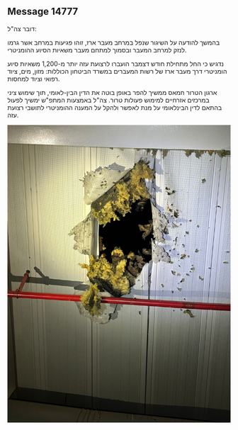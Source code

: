 ## Message 14777

דובר צה"ל:

בהמשך להודעה על השיגור שנפל במרחב מעבר ארז, זוהו פגיעות במרחב אשר גרמו לנזק למרחב המעבר ובסמוך למתחם מעבר משאיות הסיוע ההומניטרי. 

נדגיש כי החל מתחילת חודש דצמבר הועברו לרצועת עזה יותר מ-1,200 משאיות סיוע הומניטרי דרך מעבר ארז של רשות המעברים במשרד הביטחון הכוללות: מזון, מים, ציוד רפואי וציוד למחסות. 

ארגון הטרור חמאס ממשיך להפר באופן בוטה את הדין הבין-לאומי, תוך שימוש ציני במרכזים אזרחיים למימוש פעולות טרור. צה"ל באמצעות המתפ"ש ימשיך לפעול בהתאם לדין הבינלאומי על מנת לאפשר ולהקל על המענה ההומניטרי לתושבי רצועת עזה.

![Photo](14777/14777_photo.jpg)
